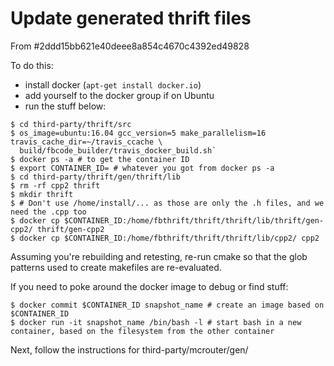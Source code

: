 # Update generated thrift files

From #2ddd15bb621e40deee8a854c4670c4392ed49828

To do this:

- install docker (`apt-get install docker.io`)
- add yourself to the docker group if on Ubuntu
- run the stuff below:

```
$ cd third-party/thrift/src
$ os_image=ubuntu:16.04 gcc_version=5 make_parallelism=16 travis_cache_dir=~/travis_ccache \
  build/fbcode_builder/travis_docker_build.sh`
$ docker ps -a # to get the container ID
$ export CONTAINER_ID= # whatever you got from docker ps -a
$ cd third-party/thrift/gen/thrift/lib
$ rm -rf cpp2 thrift
$ mkdir thrift
$ # Don't use /home/install/... as those are only the .h files, and we need the .cpp too
$ docker cp $CONTAINER_ID:/home/fbthrift/thrift/thrift/lib/thrift/gen-cpp2/ thrift/gen-cpp2
$ docker cp $CONTAINER_ID:/home/fbthrift/thrift/thrift/lib/cpp2/ cpp2
```

Assuming you're rebuilding and retesting, re-run cmake so that the glob patterns used to
create makefiles are re-evaluated.

If you need to poke around the docker image to debug or find stuff:

```
$ docker commit $CONTAINER_ID snapshot_name # create an image based on $CONTAINER_ID
$ docker run -it snapshot_name /bin/bash -l # start bash in a new container, based on the filesystem from the other container
```

Next, follow the instructions for third-party/mcrouter/gen/
